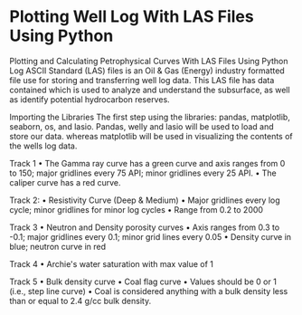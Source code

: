 # Plotting Well Log With LAS Files Using Python
Plotting and Calculating Petrophysical Curves With LAS Files Using Python
Log ASCII Standard (LAS) files is an Oil & Gas (Energy) industry formatted file use for storing and transferring well log data.
This LAS file has data contained which is used to analyze and understand the subsurface, as well as identify potential hydrocarbon reserves.

Importing the Libraries
The first step using the libraries: pandas, matplotlib, seaborn, os, and lasio.
Pandas, welly and lasio will be used to load and store our data. 
whereas matplotlib will be used in visualizing the contents of the wells log data.


Track 1
•	The Gamma ray curve has a green curve and axis ranges from 0 to 150; major gridlines every 75 API; minor gridlines every 25 API.
•	The caliper curve has a red curve. 

Track 2: 
•	Resistivity Curve (Deep & Medium)
•	Major gridlines every log cycle; minor gridlines for minor log cycles 
•	Range from 0.2 to 2000 

Track 3 
•	Neutron and Density porosity curves 
•	Axis ranges from 0.3 to -0.1; major gridlines every 0.1; minor grid lines every 0.05 
•	Density curve in blue; neutron curve in red 

Track 4 
•	Archie's water saturation with max value of 1 

Track 5 
•	Bulk density curve 
•	Coal flag curve 
•	Values should be 0 or 1 (i.e., step line curve) 
•	Coal is considered anything with a bulk density less than or equal to 2.4 g/cc bulk density.

